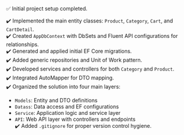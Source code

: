 ✅ Initial project setup completed.

✔️ Implemented the main entity classes: `Product`, `Category`, `Cart`, and `CartDetail`.  
✔️ Created `AppDbContext` with DbSets and Fluent API configurations for relationships.  
✔️ Generated and applied initial EF Core migrations.  
✔️ Added generic repositories and Unit of Work pattern.  
✔️ Developed services and controllers for both `Category` and `Product`.  
✔️ Integrated AutoMapper for DTO mapping.  
✔️ Organized the solution into four main layers:
- `Models`: Entity and DTO definitions
- `Datass`: Data access and EF configurations
- `Service`: Application logic and service layer
- `API`: Web API layer with controllers and endpoints  
✔️ Added `.gitignore` for proper version control hygiene.
